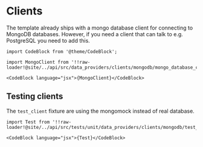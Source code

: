 # Clients

The template already ships with a mongo database client for connecting to MongoDB databases. However, if you need a client that can talk to e.g. PostgreSQL you need to add this.

```mdx-code-block
import CodeBlock from '@theme/CodeBlock';

import MongoClient from '!!raw-loader!@site/../api/src/data_providers/clients/mongodb/mongo_database_client.py';

<CodeBlock language="jsx">{MongoClient}</CodeBlock>
```

## Testing clients

The `test_client` fixture are using the mongomock instead of real database. 

```mdx-code-block
import Test from '!!raw-loader!@site/../api/src/tests/unit/data_providers/clients/mongodb/test_mongo_database_client.py';

<CodeBlock language="jsx">{Test}</CodeBlock>
```